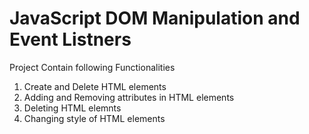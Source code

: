 # JavaScript DOM Manipulation and Event Listners
Project Contain following Functionalities

1. Create and Delete HTML elements
2. Adding and Removing attributes in HTML elements
3. Deleting HTML elemnts
4. Changing style of HTML elements


